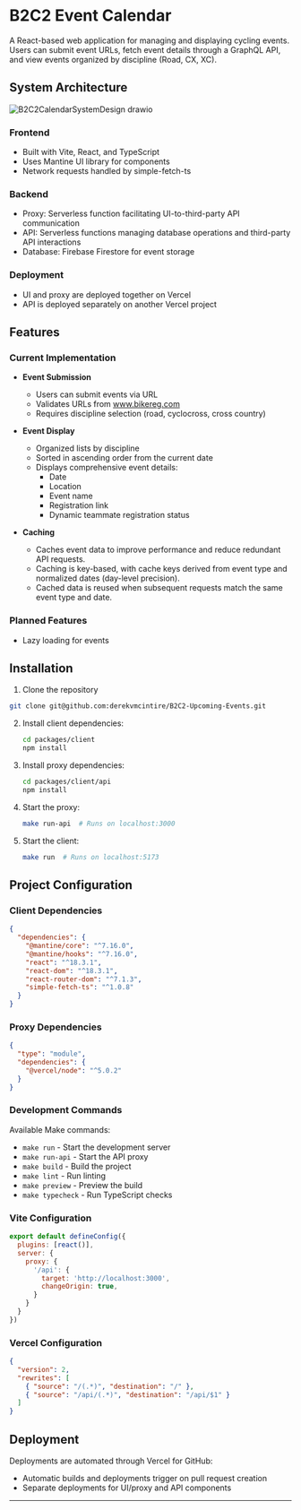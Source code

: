 # B2C2 Event Calendar

A React-based web application for managing and displaying cycling events. Users can submit event URLs, fetch event details through a GraphQL API, and view events organized by discipline (Road, CX, XC).

## System Architecture

![B2C2CalendarSystemDesign drawio](https://github.com/user-attachments/assets/4ce7a309-55c1-40f7-af57-06750cdc9b46)

### Frontend
- Built with Vite, React, and TypeScript
- Uses Mantine UI library for components
- Network requests handled by simple-fetch-ts

### Backend
- Proxy: Serverless function facilitating UI-to-third-party API communication
- API: Serverless functions managing database operations and third-party API interactions
- Database: Firebase Firestore for event storage

### Deployment
- UI and proxy are deployed together on Vercel
- API is deployed separately on another Vercel project

## Features

### Current Implementation
- **Event Submission**
  - Users can submit events via URL
  - Validates URLs from www.bikereg.com
  - Requires discipline selection (road, cyclocross, cross country)

- **Event Display**
  - Organized lists by discipline
  - Sorted in ascending order from the current date
  - Displays comprehensive event details:
    - Date
    - Location
    - Event name
    - Registration link
    - Dynamic teammate registration status

- **Caching**
  - Caches event data to improve performance and reduce redundant API requests.
  - Caching is key-based, with cache keys derived from event type and normalized dates (day-level precision).
  - Cached data is reused when subsequent requests match the same event type and date.

### Planned Features
- Lazy loading for events

## Installation

1. Clone the repository
```bash
git clone git@github.com:derekvmcintire/B2C2-Upcoming-Events.git
```

2. Install client dependencies:
   ```bash
   cd packages/client
   npm install
   ```

3. Install proxy dependencies:
   ```bash
   cd packages/client/api
   npm install
   ```

4. Start the proxy:
   ```bash
   make run-api  # Runs on localhost:3000
   ```

5. Start the client:
   ```bash
   make run  # Runs on localhost:5173
   ```

## Project Configuration

### Client Dependencies
```json
{
  "dependencies": {
    "@mantine/core": "^7.16.0",
    "@mantine/hooks": "^7.16.0",
    "react": "^18.3.1",
    "react-dom": "^18.3.1",
    "react-router-dom": "^7.1.3",
    "simple-fetch-ts": "^1.0.8"
  }
}
```

### Proxy Dependencies
```json
{
  "type": "module",
  "dependencies": {
    "@vercel/node": "^5.0.2"
  }
}
```

### Development Commands
Available Make commands:
- `make run` - Start the development server
- `make run-api` - Start the API proxy
- `make build` - Build the project
- `make lint` - Run linting
- `make preview` - Preview the build
- `make typecheck` - Run TypeScript checks

### Vite Configuration
```javascript
export default defineConfig({
  plugins: [react()],
  server: {
    proxy: {
      '/api': {
        target: 'http://localhost:3000',
        changeOrigin: true,
      }
    }
  }
})
```

### Vercel Configuration
```json
{
  "version": 2,
  "rewrites": [
    { "source": "/(.*)", "destination": "/" },
    { "source": "/api/(.*)", "destination": "/api/$1" }
  ]
}
```

## Deployment

Deployments are automated through Vercel for GitHub:
- Automatic builds and deployments trigger on pull request creation
- Separate deployments for UI/proxy and API components

---
